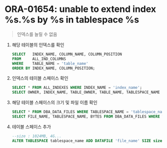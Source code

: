 ORA-01654: unable to extend index %s.%s by %s in tablespace %s
===
>인덱스를 늘릴 수 없음

1. 해당 테이블의 인덱스를 확인
    ```sql
    SELECT   INDEX_NAME, COLUMN_NAME, COLUMN_POSITION
    FROM     ALL_IND_COLUMNS
    WHERE    TABLE_NAME = 'table_name'
    ORDER BY INDEX_NAME, COLUMN_POSITION;
    ```

1. 인덱스의 테이블 스페이스 확인
    ```sql
    SELECT * FROM ALL_INDEXES WHERE INDEX_NAME = 'index_name';
    SELECT OWNER, INDEX_NAME, TABLE_OWNER, TABLE_NAME, TABLESPACE_NAME FROM ALL_INDEXES WHERE INDEX_NAME = 'index_name';
    ```

1. 해당 테이블 스페이스의 크기 및 파일 이름 확인
    ```sql
    SELECT * FROM DBA_DATA_FILES WHERE TABLESPACE_NAME = 'tablespace_name';
    SELECT FILE_NAME, TABLESPACE_NAME, BYTES FROM DBA_DATA_FILES WHERE TABLESPACE_NAME = 'tablespace_name';
    ```

1. 테이블 스페이스 추가
    ```sql
    --size : 1024MB, 4G...
    ALTER TABLESPACE tablespace_name ADD DATAFILE 'file_name' SIZE size AUTOEXTEND OFF;
    ```
